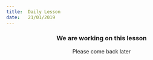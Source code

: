 ```yaml
---
title:  Daily Lesson
date:   21/01/2019
---
```


### <center>We are working on this lesson</center>
<center>Please come back later</center>